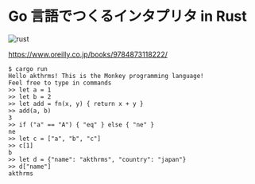 # Go 言語でつくるインタプリタ in Rust

![rust](https://github.com/akthrms/ronkey/actions/workflows/rust.yml/badge.svg)

https://www.oreilly.co.jp/books/9784873118222/

```
$ cargo run
Hello akthrms! This is the Monkey programming language!
Feel free to type in commands
>> let a = 1
>> let b = 2
>> let add = fn(x, y) { return x + y }
>> add(a, b)
3
>> if ("a" == "A") { "eq" } else { "ne" }
ne
>> let c = ["a", "b", "c"]
>> c[1]
b
>> let d = {"name": "akthrms", "country": "japan"}
>> d["name"]
akthrms
```
